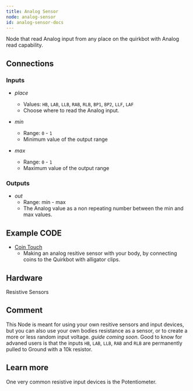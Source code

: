 ```yaml
---
title: Analog Sensor
node: analog-sensor
id: analog-sensor-docs
---
```


Node that read Analog input from any place on the quirkbot with Analog read capability.

## Connections

<div class="node-input-list" markdown="block">

### Inputs

- *place*
	- Values: `HB`, `LAB`, `LLB`, `RAB`, `RLB`, `BP1`, `BP2`, `LLF`, `LAF`
	- Choose where to read the Analog input.

- *min*
	- Range: `0` - `1`
	- Minimum value of the output range

- *max*
	- Range: `0` - `1`
	- Maximum value of the output range

</div>


<div class="node-output-list" markdown="block">

### Outputs

- *out*
	- Range: <span class='node-input'>min</span> - <span class='node-input'>max</span>
	- The Analog value as a non repeating number between the <span class='node-input'>min</span> and <span class='node-input'>max</span> values.

</div>

## Example CODE

<div class="node-example-programs" markdown="block">

- [Coin Touch](http://code.quirkbot.com/program/5655b359d66de10100d12694 "Go to Quirkbot CODE")
	- Making an analog resitive sensor with your body, by connecting coins to the Quirkbot with alligator clips.

</div>

## Hardware
Resistive Sensors

## Comment
This Node is meant for using your own resitive sensors and input devices, but you can also use your own bodies resistance as a sensor, or to create a more or less random input voltage. *guide coming soon*. Good to know for advaned users is that the inputs `HB`, `LAB`, `LLB`, `RAB` and `RLB` are permanently pulled to Ground with a 10k resistor.

## Learn more
One very common resistive input devices is the Potentiometer.
